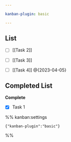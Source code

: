 ```yaml
---

kanban-plugin: basic

---
```


## List

- [ ] [[Task 2]]
- [ ] [[Task 3]]
- [ ] [[Task 4]] @{2023-04-05}


## Completed List

**Complete**
- [x] Task 1




%% kanban:settings
```
{"kanban-plugin":"basic"}
```
%%